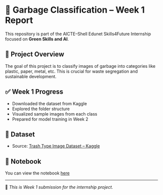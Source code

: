 # 🚮 Garbage Classification – Week 1 Report

This repository is part of the AICTE–Shell Edunet Skills4Future Internship focused on **Green Skills and AI**.

## 🧠 Project Overview

The goal of this project is to classify images of garbage into categories like plastic, paper, metal, etc. This is crucial for waste segregation and sustainable development.

## ✅ Week 1 Progress

- Downloaded the dataset from Kaggle
- Explored the folder structure
- Visualized sample images from each class
- Prepared for model training in Week 2

## 📂 Dataset

- Source: [Trash Type Image Dataset – Kaggle](https://www.kaggle.com/datasets/farzadnekouei/trash-type-image-dataset)

## 🔗 Notebook

You can view the notebook [here](./week1_exploration.ipynb)

---

📌 *This is Week 1 submission for the internship project.*
